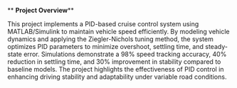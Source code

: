 **                                                                                   **Project Overview****

This project implements a PID-based cruise control system using MATLAB/Simulink to maintain vehicle speed efficiently. By modeling vehicle dynamics and applying the Ziegler-Nichols tuning method, the system optimizes PID parameters to minimize overshoot, settling time, and steady-state error. Simulations demonstrate a 98% speed tracking accuracy, 40% reduction in settling time, and 30% improvement in stability compared to baseline models. The project highlights the effectiveness of PID control in enhancing driving stability and adaptability under variable road conditions.
